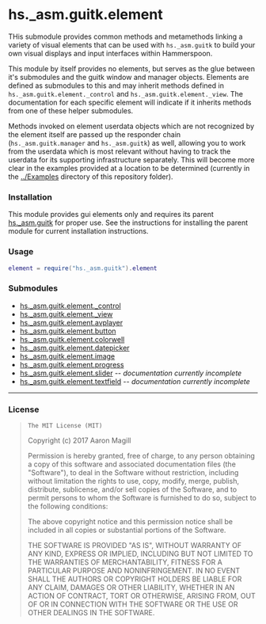 hs._asm.guitk.element
=====================

THis submodule provides common methods and metamethods linking a variety of visual elements that can be used with `hs._asm.guitk` to build your own visual displays and input  interfaces within Hammerspoon.

This module by itself provides no elements, but serves as the glue between it's submodules and the guitk window and manager objects.  Elements are defined as submodules to this and may inherit methods defined in `hs._asm.guitk.element._control` and `hs._asm.guitk.element._view`.  The documentation for each specific element will indicate if it inherits methods from one of these helper submodules.

Methods invoked on element userdata objects which are not recognized by the element itself are passed up the responder chain (`hs._asm.guitk.manager` and `hs._asm.guitk`) as well, allowing you to work from the userdata which is most relevant without having to track the userdata for its supporting infrastructure separately. This will become more clear in the examples provided at a location to be determined (currently in the [../Examples](../Examples) directory of this repository folder).

### Installation

This module provides gui elements only and requires its parent [hs._asm.guitk](..) for proper use. See the instructions for installing the parent module for current installation instructions.

### Usage
~~~lua
element = require("hs._asm.guitk").element
~~~

### Submodules

* [hs._asm.guitk.element._control](README._control.md)
* [hs._asm.guitk.element._view](README._view.md)
* [hs._asm.guitk.element.avplayer](README.avplayer.md)
* [hs._asm.guitk.element.button](README.button.md)
* [hs._asm.guitk.element.colorwell](README.colorwell.md)
* [hs._asm.guitk.element.datepicker](README.datepicker.md)
* [hs._asm.guitk.element.image](README.image.md)
* [hs._asm.guitk.element.progress](README.progress.md)
* [hs._asm.guitk.element.slider](README.slider.md) -- *documentation currently incomplete*
* [hs._asm.guitk.element.textfield](README.textfield.md) -- *documentation currently incomplete*

- - -

### License

>     The MIT License (MIT)
>
> Copyright (c) 2017 Aaron Magill
>
> Permission is hereby granted, free of charge, to any person obtaining a copy of this software and associated documentation files (the "Software"), to deal in the Software without restriction, including without limitation the rights to use, copy, modify, merge, publish, distribute, sublicense, and/or sell copies of the Software, and to permit persons to whom the Software is furnished to do so, subject to the following conditions:
>
> The above copyright notice and this permission notice shall be included in all copies or substantial portions of the Software.
>
> THE SOFTWARE IS PROVIDED "AS IS", WITHOUT WARRANTY OF ANY KIND, EXPRESS OR IMPLIED, INCLUDING BUT NOT LIMITED TO THE WARRANTIES OF MERCHANTABILITY, FITNESS FOR A PARTICULAR PURPOSE AND NONINFRINGEMENT. IN NO EVENT SHALL THE AUTHORS OR COPYRIGHT HOLDERS BE LIABLE FOR ANY CLAIM, DAMAGES OR OTHER LIABILITY, WHETHER IN AN ACTION OF CONTRACT, TORT OR OTHERWISE, ARISING FROM, OUT OF OR IN CONNECTION WITH THE SOFTWARE OR THE USE OR OTHER DEALINGS IN THE SOFTWARE.
>


